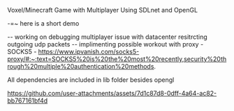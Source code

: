 Voxel/Minecraft Game with Multiplayer Using SDLnet and OpenGL

-=~ here is a short demo

-- working on debugging multiplayer issue with datacenter resitrcting outgoing udp packets
-- implimenting possible workout with proxy - SOCKS5 - https://www.ipvanish.com/socks5-proxy/#:~:text=SOCKS5%20is%20the%20most%20recently,security%20through%20multiple%20authentication%20methods.

All dependencies are included in lib folder besides opengl






https://github.com/user-attachments/assets/7d1c87d8-0dff-4a64-ac82-bb767161bf4d

